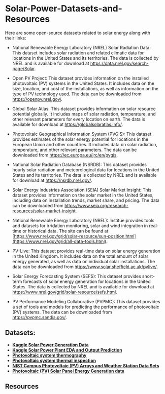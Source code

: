 # Solar-Power-Datasets-and-Resources

Here are some open-source datasets related to solar energy along with their links:

- National Renewable Energy Laboratory (NREL) Solar Radiation Data: This dataset includes solar radiation and related climatic data for locations in the United States and its territories. The data is collected by NREL and is available for download at https://data.nrel.gov/search-page/Solar.

- Open PV Project: This dataset provides information on the installed photovoltaic (PV) systems in the United States. It includes data on the size, location, and cost of the installations, as well as information on the type of PV technology used. The data can be downloaded from https://openpv.nrel.gov/.

- Global Solar Atlas: This dataset provides information on solar resource potential globally. It includes maps of solar radiation, temperature, and other relevant parameters for every location on earth. The data is available for download at https://globalsolaratlas.info/.

- Photovoltaic Geographical Information System (PVGIS): This dataset provides estimates of the solar energy potential for locations in the European Union and other countries. It includes data on solar radiation, temperature, and other relevant parameters. The data can be downloaded from https://ec.europa.eu/jrc/en/pvgis.

- National Solar Radiation Database (NSRDB): This dataset provides hourly solar radiation and meteorological data for locations in the United States and its territories. The data is collected by NREL and is available for download at https://nsrdb.nrel.gov/.

- Solar Energy Industries Association (SEIA) Solar Market Insight: This dataset provides information on the solar market in the United States, including data on installation trends, market share, and pricing. The data can be downloaded from https://www.seia.org/research-resources/solar-market-insight.

- National Renewable Energy Laboratory (NREL): Institue provides tools and datasets for irridation monitoring, solar and wind integration in real-time or historical data. The site can be found at [https://www.nrel.gov/grid/solar-resource/sun-position.html](https://www.nrel.gov/grid/all-data-tools.html).

- PV-Live: This dataset provides real-time data on solar energy generation in the United Kingdom. It includes data on the total amount of solar energy generated, as well as data on individual solar installations. The data can be downloaded from https://www.solar.sheffield.ac.uk/pvlive/.

- Solar Energy Forecasting System (SEFS): This dataset provides short-term forecasts of solar energy generation for locations in the United States. The data is collected by NREL and is available for download at https://www.nrel.gov/grid/solar-resource/sefs.html.

- PV Performance Modeling Collaborative (PVPMC): This dataset provides a set of tools and models for predicting the performance of photovoltaic (PV) systems. The data can be downloaded from https://pvpmc.sandia.gov/.


## Datasets:
- **[**Kaggle Solar Power Generation Data**](https://www.kaggle.com/datasets/anikannal/solar-power-generation-data?resource=download&select=Plant_1_Generation_Data.csv)**
- [**Kaggle Solar Power Plant EDA and Output Prediction**](https://www.kaggle.com/code/shumaylasmawi/solar-power-plant-eda-and-output-prediction)
- [**Photovoltaic system thermography**](https://www.kaggle.com/datasets/marcosgabriel/photovoltaic-system-thermography)
- [**Photovoltaic system thermal inspection**](https://www.kaggle.com/datasets/marcosgabriel/photovoltaic-system-thermal-inspection)
- [**NIST Campus Photovoltaic (PV) Arrays and Weather Station Data Sets**](https://catalog.data.gov/dataset/nist-campus-photovoltaic-pv-arrays-and-weather-station-data-sets-05b4d)
- [**Photovoltaic (PV) Solar Panel Energy Generation data**](https://data.london.gov.uk/dataset/photovoltaic--pv--solar-panel-energy-generation-data)

## Resources



